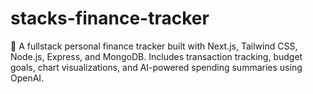 # stacks-finance-tracker
 💸 A fullstack personal finance tracker built with Next.js, Tailwind CSS, Node.js, Express, and MongoDB. Includes transaction tracking, budget goals, chart visualizations, and AI-powered spending summaries using OpenAI.
